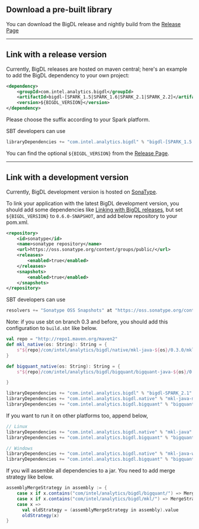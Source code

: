 ## **Download a pre-built library**

You can download the BigDL release and nightly build from the [Release Page](../release-download.md)

---
## **Link with a release version**

Currently, BigDL releases are hosted on maven central; here's an example to add the BigDL dependency to your own project:
```xml
<dependency>
    <groupId>com.intel.analytics.bigdl</groupId>
    <artifactId>bigdl-[SPARK_1.5|SPARK_1.6|SPARK_2.1|SPARK_2.2]</artifactId>
    <version>${BIGDL_VERSION}</version>
</dependency>
```
Please choose the suffix according to your Spark platform.

SBT developers can use
```sbt
libraryDependencies += "com.intel.analytics.bigdl" % "bigdl-[SPARK_1.5|SPARK_1.6|SPARK_2.1|SPARK_2.2]" % "${BIGDL_VERSION}"
```
You can find the optional `${BIGDL_VERSION}` from the [Release Page](../release-download.md).

--- 
## **Link with a development version**

Currently, BigDL development version is hosted on [SonaType](https://oss.sonatype.org/content/groups/public/com/intel/analytics/bigdl/). 

To link your application with the latest BigDL development version, you should add some dependencies like [Linking with BigDL releases](#link-with-a-release-version), but set `${BIGDL_VERSION}` to `0.6.0-SNAPSHOT`, and add below repository to your pom.xml.

```xml
<repository>
    <id>sonatype</id>
    <name>sonatype repository</name>
    <url>https://oss.sonatype.org/content/groups/public/</url>
    <releases>
        <enabled>true</enabled>
    </releases>
    <snapshots>
        <enabled>true</enabled>
    </snapshots>
</repository>
```

SBT developers can use
```sbt
resolvers += "Sonatype OSS Snapshots" at "https://oss.sonatype.org/content/repositories/snapshots"
```
Note: if you use sbt on branch 0.3 and before, you should add this configuration to `build.sbt` like below.

```scala
val repo = "http://repo1.maven.org/maven2"
def mkl_native(os: String): String = {
    s"${repo}/com/intel/analytics/bigdl/native/mkl-java-${os}/0.3.0/mkl-java-${os}-0.3.0.jar"
}

def bigquant_native(os: String): String = {
    s"${repo}/com/intel/analytics/bigdl/bigquant/bigquant-java-${os}/0.3.0/bigquant-java-${os}-0.3.0.jar"

}

libraryDependencies += "com.intel.analytics.bigdl" % "bigdl-SPARK_2.1" % "0.3.0" exclude("com.intel.analytics.bigdl", "bigdl-core")
libraryDependencies += "com.intel.analytics.bigdl.native" % "mkl-java-mac" % "0.3.0" from mkl_native("mac")
libraryDependencies += "com.intel.analytics.bigdl.bigquant" % "bigquant-java-mac" % "0.3.0" from bigquant_native("mac")
```

If you want to run it on other platforms too, append below,

```scala
// Linux
libraryDependencies += "com.intel.analytics.bigdl.native" % "mkl-java" % "0.3.0"
libraryDependencies += "com.intel.analytics.bigdl.bigquant" % "bigquant-java" % "0.3.0"

// Windows
libraryDependencies += "com.intel.analytics.bigdl.native" % "mkl-java-win64" % "0.3.0" from mkl_native("win64")
libraryDependencies += "com.intel.analytics.bigdl.bigquant" % "bigquant-java-win64" % "0.3.0" from bigquant_native("win64")
```

If you will assemble all dependencies to a jar. You need to add merge strategy like below.


```scala
assemblyMergeStrategy in assembly := {
    case x if x.contains("com/intel/analytics/bigdl/bigquant/") => MergeStrategy.first
    case x if x.contains("com/intel/analytics/bigdl/mkl/") => MergeStrategy.first
    case x =>
      val oldStrategy = (assemblyMergeStrategy in assembly).value
      oldStrategy(x)
}
```
